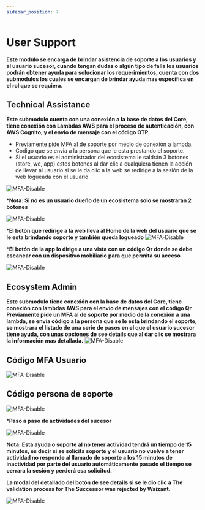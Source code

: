 ```yaml
---
sidebar_position: 7
---
```

# User Support

**Este modulo se encarga de brindar asistencia de soporte a los usuarios y al usuario sucesor, cuando tengan dudas o algún tipo de falla los usuarios podrán obtener ayuda para solucionar los requerimientos, cuenta con dos submodulos los cuales se encargan de brindar ayuda mas especifica en el rol que se requiera.**

## Technical Assistance

**Este submodulo cuenta con una conexión a la base de datos del Core, tiene conexión con Lambdas AWS para el proceso de autenticación, con AWS Cognito, y el envio de mensaje con el código OTP.**

- Previamente pide MFA al de soporte por medio de conexión a lambda.
- Codigo que se envia a la persona que le esta prestando el soporte.
- Si el usuario es el administrador del ecosistema le saldrán 3 botones (store, we, app) estos botones al dar clic a cualquiera tienen la acción de llevar al usuario si se le da clic a la web se redirige a la sesión de la web logueada con el usuario.

![MFA-Disable](/img/backoffice-user/support_technical_backoffice.png)

***Nota: Si no es un usuario dueño de un ecosistema solo se mostraran 2 botones**

![MFA-Disable](/img/backoffice-user/support_technical_backoffices.png)

***El botón que redirige a la web lleva al Home de la web del usuario que se le esta brindando soporte y también queda logueado**
![MFA-Disable](/img/backoffice-user/ecosystem_plans.png)

***El botón de la app lo dirige a una vista con un código Qr donde se debe escanear con un dispositivo mobiliario para que permita su acceso**

![MFA-Disable](/img/backoffice-user/code-qr-app.png)

## Ecosystem Admin

**Este submodulo tiene conexión con la base de datos del Core, tiene conexión con lambdas AWS para el envio de mensajes con el código Qr Previamente pide un MFA al de soporte por medio de la conexión a una lambda, se envía código a la persona que se le esta brindando el soporte, se mostrara el listado de una serie de pasos en el que el usuario sucesor tiene ayuda, con unas opciones de see details que al dar clic se mostrara la información mas detallada.**
![MFA-Disable](/img/backoffice-user/modal-verification-user-support.png)

## Código MFA Usuario

![MFA-Disable](/img/backoffice-user/code-user-support-verification.png)

## Código persona de soporte

![MFA-Disable](/img/backoffice-user/verification-code-person-support.png)

***Paso a paso de actividades del sucesor**

![MFA-Disable](/img/backoffice-user/activity-succesor-.png)

**Nota: Esta ayuda o soporte al no tener actividad tendrá un tiempo de 15 minutos, es decir si se solicita soporte y el usuario no vuelve a tener actividad no responde al llamado de soporte a los 15 minutos de inactividad por parte del usuario automáticamente pasado el tiempo se cerrara la sesión y perderá esa solicitud.**

**La modal del detallado del botón de see details si se le dio clic a The validation process for The Successor was rejected by Waizant.**

![MFA-Disable](/img/backoffice-user/validation-process-succesor.png)
